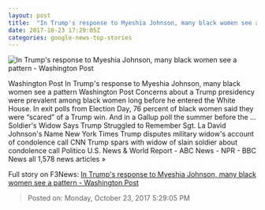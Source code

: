 ```yaml
---
layout: post
title:  "In Trump's response to Myeshia Johnson, many black women see a pattern - Washington Post"
date: 2017-10-23 17:29:05Z
categories: google-news-top-stories
---
```


![In Trump's response to Myeshia Johnson, many black women see a pattern - Washington Post](https://img.washingtonpost.com/rf/image_1484w/2010-2019/Wires/Images/2017-10-23/Reuters/2017-10-23T153221Z_149874280_RC19004C5000_RTRMADP_3_NIGER-USA-TRUMP.jpg?t=20170517)

Washington Post In Trump's response to Myeshia Johnson, many black women see a pattern Washington Post Concerns about a Trump presidency were prevalent among black women long before he entered the White House. In exit polls from Election Day, 76 percent of black women said they were “scared” of a Trump win. And in a Gallup poll the summer before the ... Soldier's Widow Says Trump Struggled to Remember Sgt. La David Johnson's Name New York Times Trump disputes military widow's account of condolence call CNN Trump spars with widow of slain soldier about condolence call Politico U.S. News & World Report - ABC News - NPR - BBC News all 1,578 news articles »


Full story on F3News: [In Trump's response to Myeshia Johnson, many black women see a pattern - Washington Post](http://www.f3nws.com/n/VUUUVE)

> Posted on: Monday, October 23, 2017 5:29:05 PM
